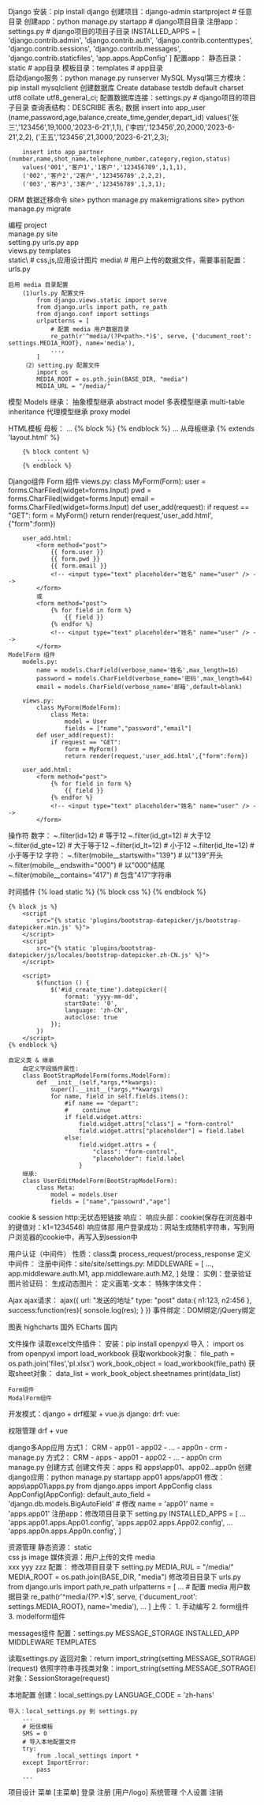Django
    安装：pip install django
    创建项目：django-admin startproject <mysite>    # 任意目录
    创建app：python manage.py startapp <app>        # django项目目录
    注册app：settings.py                            # django项目的项目子目录
        INSTALLED_APPS = [
            'django.contrib.admin',
            'django.contrib.auth',
            'django.contrib.contenttypes',
            'django.contrib.sessions',
            'django.contrib.messages',
            'django.contrib.staticfiles',
            'app.apps.AppConfig'
        ]
    配置app：
        静态目录：static        # app目录
        模板目录：templates     # app目录    
    启动django服务：python manage.py runserver 
MySQL
    Mysql第三方模块：pip install mysqlclient
    创建数据库
        Create database testdb default charset utf8 collate utf8_general_ci;
    配置数据库连接：settings.py                # django项目的项目子目录
    查询表结构：DESCRIBE 表名;
    数据
        insert into app_user (name,password,age,balance,create_time,gender,depart_id) 
        values('张三','123456',19,1000,'2023-6-21',1,1),
        ('李四','123456',20,2000,'2023-6-21',2,2),
        ('王五','123456',21,3000,'2023-6-21',2,3);

        insert into app_partner (number,name,shot_name,telephone_number,category,region,status)
        values('001','客户1','1客户','123456789',1,1,1),
        ('002','客户2','2客户','123456789',2,2,2),
        ('003','客户3','3客户','123456789',1,3,1);

ORM
    数据迁移命令
        site> python manage.py makemigrations
        site> python manage.py migrate  

编程
    project\
        manage.py
        site\
            setting.py
            urls.py
        app\
            views.py
            templates\
            static\     # css,js,应用设计图片
        media\      # 用户上传的数据文件，需要事前配置：urls.py 

    启用 media 目录配置
        (1)urls.py 配置文件
            from django.views.static import serve
            from django.urls import path, re_path
            from django.conf import settings
            urlpatterns = [
                # 配置 media 用户数据目录
                re_path(r'^media/(?P<path>.*)$', serve, {'ducument_root': settings.MEDIA_ROOT}, name='media'),
                ...,
            ]
        （2）setting.py 配置文件
            import os
            MEDIA_ROOT = os.pth.join(BASE_DIR, "media")
            MEDIA_URL = "/media/"

模型 Models
    继承：
        抽象模型继承 abstract model
        多表模型继承 multi-table inheritance
        代理模型继承 proxy model

HTML模板
    母板：
        ...
        {% block <content> %}
        {% endblock %}
        ...
    从母板继承
        {% extends 'layout.html' %}

        {% block content %}
            ......
        {% endblock %}

Django组件
    Form 组件
        views.py:
            class MyForm(Form):
                user = forms.CharFiled(widget=forms.Input)
                pwd = forms.CharFiled(widget=forms.Input)
                email = forms.CharFiled(widget=forms.Input)
            def user_add(request):
                if request == "GET":
                    form = MyForm()
                    return render(request,'user_add.html',{"form":form})

        user_add.html:
            <form method="post">
                {{ form.user }}
                {{ form.pwd }}
                {{ form.email }}
                <!-- <input type="text" placeholder="姓名" name="user" /> -->
            </form>
            或
            <form method="post">
                {% for field in form %}
                    {{ field }}
                {% endfor %}
                <!-- <input type="text" placeholder="姓名" name="user" /> -->
            </form>
    ModelForm 组件
        models.py:
            name = models.CharField(verbose_name='姓名',max_length=16)
            password = models.CharField(verbose_name='密码',max_length=64)
            email = models.CharField(verbose_name='邮箱',default=blank)

        views.py:
            class MyForm(ModelForm):
                class Meta:
                    model = User
                    fields = ["name","password","email"]
            def user_add(request):
                if request == "GET":
                    form = MyForm()
                    return render(request,'user_add.html',{"form":form})

        user_add.html:
            <form method="post">
                {% for field in form %}
                    {{ field }}
                {% endfor %}
                <!-- <input type="text" placeholder="姓名" name="user" /> -->
            </form>
操作符
    数字：
        ~.filter(id=12)     # 等于12
        ~.filter(id_gt=12)  # 大于12
        ~.filter(id_gte=12) # 大于等于12
        ~.filter(id_lt=12)  # 小于12
        ~.filter(id_lte=12) # 小于等于12
    字符：
        ~.filter(mobile__startswith="139")      # 以"139"开头
        ~.filter(mobile__endswith="000")        # 以"000"结尾
        ~.filter(mobile__contains="417")        # 包含"417"字符串

时间插件
    {% load static %}
    {% block css %}
        <link rel="stylesheet" 
            href="{% static 'plugins/bootstrap-datepicker/css/bootstrap-datepicker.min.css' %}">
    {% endblock %}

    {% block js %}
        <script 
            src="{% static 'plugins/bootstrap-datepicker/js/bootstrap-datepicker.min.js' %}">
        </script>
        <script 
            src="{% static 'plugins/bootstrap-datepicker/js/locales/bootstrap-datepicker.zh-CN.js' %}">
        </script>

        <script>
            $(function () {
                $('#id_create_time').datepicker({
                    format: 'yyyy-mm-dd',
                    startDate: '0',
                    language: 'zh-CN',
                    autoclose: true
                });
            })
        </script>
    {% endblock %}

    自定义类 & 继承
        自定义字段插件属性:
        class BootStrapModelForm(forms.ModelForm):
            def __init__(self,*args,**kwargs):
                super().__init__(*args,**kwargs)
                for name, field in self.fields.items():
                    #if name == "depart":
                    #    continue
                    if field.widget.attrs:
                        field.widget.attrs["class"] = "form-control"
                        field.widget.attrs["placeholder"] = field.label
                    else:
                        field.widget.attrs = {
                            "class": "form-control", 
                            "placeholder": field.label
                        }
        继承:
        class UserEditModelForm(BootStrapModelForm):
            class Meta:
                model = models.User
                fields = ["name","passowrd","age"]

cookie & session
    http:无状态短链接
    响应：
        响应头部：cookie(保存在浏览器中的键值对：k1=1234546)
        响应体部
    用户登录成功：网站生成随机字符串，写到用户浏览器的cookie中，再写入到session中

用户认证（中间件）
    性质：class类 process_request/process_response
    定义中间件：
    注册中间件：site/site/settings.py:
        MIDDLEWARE = [
            ...,
            app.middleware.auth.M1,
            app.middleware.auth.M2,
        ]
    处理：
    实例：登录验证
    图片验证码：
        生成动态图片：
        定义画笔-文本：
        特殊字体文件：

Ajax
    ajax请求：
        ajax({
            url: "发送的地址"
            type: "post"
            data:{
                n1:123,
                n2:456
            },
            success:function(res){
                sonsole.log(res);
            }
        })
    事件绑定：DOM绑定/jQuery绑定

图表
    highcharts  国外
    ECharts     国内


文件操作
    读取excel文件插件：
        安装：pip install openpyxl
        导入：
            import os
            from openpyxl import load_workbook
        获取workbook对象：
            file_path = os.path.join('files','pl.xlsx')
            work_book_object = load_workbook(file_path)
        获取sheet对象：
            data_list = work_book_object.sheetnames
            print(data_list)

    Form组件
    ModalForm组件

开发模式：django + drf框架 + vue.js
    django:
    drf:
    vue:

权限管理 drf + vue 

django多App应用
    方式1：
        CRM
            - app01
            - app02
            - ...
            - app0n
            - crm
            - manage.py
    方式2：
        CRM
            - apps
                - app01
                - app02
                - ...
                - app0n
            crm
            manage.py
        创建方式
            创建文件夹：apps 和 apps\app01、app02...app0n
            创建django应用：python manage.py startapp app01 apps/app01
            修改：apps\app01\apps.py
                from django.apps import AppConfig
                class AppConfig(AppConfig):
                    default_auto_field = 'django.db.models.BigAutoField'
                    # 修改  name = 'app01'
                    name = 'apps.app01'
            注册app：修改项目目录下 setting.py
                INSTALLED_APPS = [
                    ...
                    'apps.app01.apps.App01.config',
                    'apps.app02.apps.App02.config',
                    ...
                    'apps.app0n.apps.App0n.config',
                ]

资源管理
    静态资源：
        static\
            css
            js
            image
    媒体资源：用户上传的文件
        media\
            xxx
            yyy
            zzz
        配置：
            修改项目目录下 setting.py
                MEDIA_RUL = "/media/"
                MEDIA_ROOT = os.path.join(BASE_DIR, "media") 
            修改项目目录下 urls.py
                from django.urls import path,re_path
                urlpatterns = [
                    ...
                    # 配置 media 用户数据目录
                    re_path(r'^media/(?P<path>.*)$', serve, {'ducument_root': settings.MEDIA_ROOT}, name='media'),
                    ...
                ]
        上传：
            1. 手动编写
            2. form组件
            3. modelform组件

messages组件
    配置：settings.py 
        MESSAGE_STORAGE
        INSTALLED_APP
        MIDDLEWARE
        TEMPLATES

读取settings.py
    返回对象：return import_string(setting.MESSAGE_SOTRAGE)(request)
    依照字符串寻找类对象：import_string(setting.MESSAGE_SOTRAGE)
    对象：SessionStorage(request)

本地配置
    创建：local_settings.py
        LANGUAGE_CODE = 'zh-hans'
        
    导入：local_settings.py 到 settings.py
        ...
        # 短信模板
        SMS = 0
        # 导入本地配置文件
        try:
            from .local_settings import *
        except ImportError:
            pass
        ...
项目设计
    菜单
        [主菜单]
        登录
        注册
        [用户/logo]
            系统管理
            个人设置
            注销